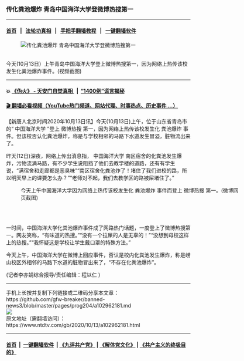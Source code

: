 ### 传化粪池爆炸 青岛中国海洋大学登微博热搜第一
------------------------

#### [首页](https://github.com/gfw-breaker/banned-news3/blob/master/README.md) &nbsp;&nbsp;|&nbsp;&nbsp; [法轮功真相](https://github.com/begood0513/basic/blob/master/README.md)  &nbsp;&nbsp;|&nbsp;&nbsp; [手把手翻墙教程](https://github.com/gfw-breaker/guides/wiki)  &nbsp;&nbsp;|&nbsp;&nbsp; [一键翻墙软件](https://github.com/gfw-breaker/nogfw/blob/master/README.md)  



<div><div class="featured_image">
 <figure>
  <img alt="传化粪池爆炸 青岛中国海洋大学登微博热搜第一" src="https://i.ntdtv.com/assets/uploads/2020/10/20201013-800x450.jpg"/>
 </figure><br/>
 <span class="caption">
  今天(10月13日）上午青岛中国海洋大学登上微博热搜第一，因为网络上热传该校发生化粪池爆炸事件。(视频截图)
 </span>
</div>
</div><hr/>

#### 💥 [《伪火》 - 天安门自焚真相 ](http://158.247.195.190:10000/videos/blog/weihuo.html)&nbsp; |&nbsp; [“1400例”谎言揭秘  ](http://158.247.195.190:10000/videos/blog/jiexi1400.html)

#### [ 🎬  翻墙必看视频（YouTube热门频道、网站代理、时事热点、历史事件 ...）](https://github.com/gfw-breaker/links/blob/master/banned.md)

<div><div class="post_content" itemprop="articleBody">
 <p>
  【新唐人北京时间2020年10月13日讯】今天(10月13日)上午，位于山东省青岛市的“
  <ok href="https://www.ntdtv.com/gb/中国海洋大学.htm">
   中国海洋大学
  </ok>
  ”登上
  <ok href="https://www.ntdtv.com/gb/微博热搜.htm">
   微博热搜
  </ok>
  第一，因为网络上热传该校发生化
  <ok href="https://www.ntdtv.com/gb/粪池爆炸.htm">
   粪池爆炸
  </ok>
  事件。但该校否认化粪池爆炸，称是与学校相邻的马路下水道发生冒溢，脏物流出来了。
 </p>
 <div class="video_fit_container">
 </div>
 <p>
  昨天(12日)深夜，网络上传出消息指，
  <ok href="https://www.ntdtv.com/gb/中国海洋大学.htm">
   中国海洋大学
  </ok>
  南区宿舍的化粪池发生爆炸，污物流满马路，有不少学生说阻挡了他们去教学楼的道路，还有有学生说，“满宿舍和走廊都是恶臭味”“南区宿舍化粪池炸了！堵住了我们进校的路，所以明天早上的课要怎么办？”“老师对不起，我们去教学区的路被屎堵住了。”
 </p>
 <figure class="wp-caption aligncenter" id="attachment_102962213" style="width: 600px">
  <img alt="" class="size-medium wp-image-102962213" src="https://i.ntdtv.com/assets/uploads/2020/10/202010135-600x301.jpg">
   <br/><figcaption class="wp-caption-text">
    今天上午中国海洋大学因为网络上热传该校发生化
    <ok href="https://www.ntdtv.com/gb/粪池爆炸.htm">
     粪池爆炸
    </ok>
    事件而登上
    <ok href="https://www.ntdtv.com/gb/微博热搜.htm">
     微博热搜
    </ok>
    第一。(微博网页截图)
   </figcaption><br/>
  </img>
 </figure><br/>
 <p>
  一时间，中国海洋大学化粪池爆炸事件成了网路热门话题，一度登上了微博热搜第一。网友笑称，“有味道的热搜。”“没有一个拉屎的人是无辜的！”“没想到母校这样上的热搜。”“我怀疑这是学校让学生戴口罩的特殊方法。”
 </p>
 <p>
  今天上午，中国海洋大学在微博上回应事件，否认是校内化粪池发生爆炸，称是崂山校区外相邻的马路下水道的脏物冒出来了，“不存在化粪池爆炸”。
 </p>
 <p>
  (记者李亦娟综合报导/责任编辑：程以仁 )
 </p>
 <div class="single_ad">
 </div>
</div>
</div>
<hr/>
手机上长按并复制下列链接或二维码分享本文章：<br/>
https://github.com/gfw-breaker/banned-news3/blob/master/pages/prog204/a102962181.md <br/>
<a href='https://github.com/gfw-breaker/banned-news3/blob/master/pages/prog204/a102962181.md'><img src='https://github.com/gfw-breaker/banned-news3/blob/master/pages/prog204/a102962181.md.png'/></a> <br/>
原文地址（需翻墙访问）：https://www.ntdtv.com/gb/2020/10/13/a102962181.html


------------------------
#### [首页](https://github.com/gfw-breaker/banned-news3/blob/master/README.md) &nbsp;|&nbsp; [一键翻墙软件](https://github.com/gfw-breaker/nogfw/blob/master/README.md) &nbsp;| [《九评共产党》](https://github.com/gfw-breaker/9ping.md/blob/master/README.md#九评之一评共产党是什么) | [《解体党文化》](https://github.com/gfw-breaker/jtdwh.md/blob/master/README.md) | [《共产主义的终极目的》](https://github.com/gfw-breaker/gczydzjmd.md/blob/master/README.md)


<img src='http://gfw-breaker.win/banned-news3/pages/prog204/a102962181.md' width='0px' height='0px'/>